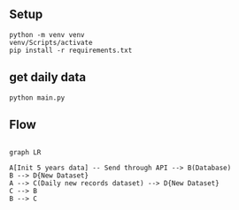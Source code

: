 
## Setup

```
python -m venv venv
venv/Scripts/activate
pip install -r requirements.txt
```
## get daily data

```
python main.py
```

## Flow

```mermaid

graph LR

A[Init 5 years data] -- Send through API --> B(Database)
B --> D{New Dataset}
A --> C(Daily new records dataset) --> D{New Dataset}
C --> B
B --> C